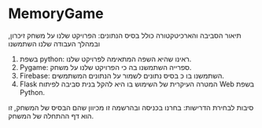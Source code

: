 # MemoryGame

תיאור הסביבה והארכיטקטורה כולל בסיס הנתונים:
 הפרויקט שלנו על משחק זיכרון, ובמהלך העבודה שלנו השתמשנו 
1.	בשפת python: ראינו שהיא השפה המתאימה לפרויקט שלנו.
2.	Pygame: ספרייה השתמשנו בה כי הפרויקט שלנו על משחק.
3.	Firebase: השתמשנו בו כ בסיס נתונים לשמור על הנתונים המשתמשים.
4.	Flask המטרה העיקרית של השימוש בו היא להקל בנית סביבה לפיתוח Web בשפת Python. 



סיבות לבחירת הדרישות:
בחרנו בכניסה ובהרשמה זו מכיוון שהם הבסיס של המשחק, זו הוא דף ההתחלה של המשחק.

